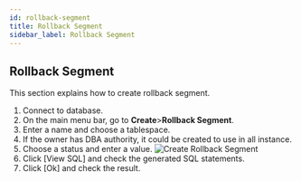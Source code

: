 ```yaml
---
id: rollback-segment
title: Rollback Segment
sidebar_label: Rollback Segment
---
```


## Rollback Segment

This section explains how to create rollback segment.

1. Connect to database.
2. On the main menu bar, go to **Create**>**Rollback Segment**.
3. Enter a name and choose a tablespace.
4. If the owner has DBA authority, it could be created to use in all instance.
5. Choose a status and enter a value.
![Create Rollback Segment](https://s3.ap-northeast-2.amazonaws.com/sqlgate-manual-content/3F7023A63A85F8A69E969275F1364773.jpg)
6. Click [View SQL] and check the generated SQL statements.
7. Click [Ok] and check the result.

